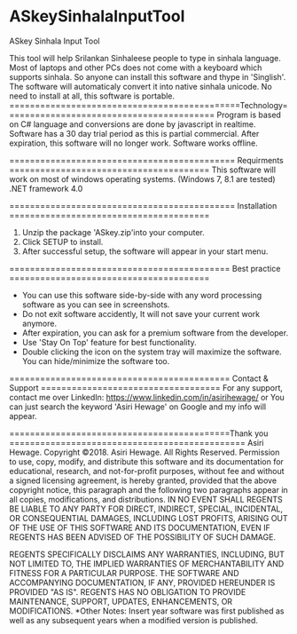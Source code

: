 # ASkeySinhalaInputTool
ASkey Sinhala Input Tool

This tool will help Srilankan Sinhaleese people to type in sinhala language. Most of laptops and other PCs does not come with a keyboard which supports sinhala. So anyone can install this software and thype in 'Singlish'. The software will automaticaly convert it into native sinhala unicode. 
No need to install at all, this software is portable.
=============================================Technology=========================================
Program is based on C# language and conversions are done by javascript in realtime.
Software has a 30 day trial period as this is partial commercial.
After expiration, this software will no longer work.
Software works offline.

============================================ Requirments =======================================
This software will work on most of windows operating systems. (Windows 7, 8.1 are tested)
.NET framework 4.0

============================================ Installation =======================================
1. Unzip the package 'ASkey.zip'into your computer.
2. Click SETUP to install.
3. After successful setup, the software will appear in your start menu.

=========================================== Best practice =======================================
* You can use this software side-by-side with any word processing software as you can see in screenshots.
* Do not exit software accidently, It will not save your current work anymore.
* After expiration, you can ask for a premium software from the developer.
* Use 'Stay On Top' feature for best functionality.
* Double clicking the icon on the system tray will maximize the software. You can hide/minimize the software too. 

=========================================== Contact & Support ===================================
For any support, contact me over LinkedIn: https://www.linkedin.com/in/asirihewage/
or
You can just search the keyword 'Asiri Hewage' on Google and my info will appear.

===========================================Thank you ==============================================
Asiri Hewage.
Copyright ©2018. Asiri Hewage. All Rights Reserved. Permission to use, copy, modify, and distribute this software and its documentation for educational, research, and not-for-profit purposes, without fee and without a signed licensing agreement, is hereby granted, provided that the above copyright notice, this paragraph and the following two paragraphs appear in all copies, modifications, and distributions.
IN NO EVENT SHALL REGENTS BE LIABLE TO ANY PARTY FOR DIRECT, INDIRECT, SPECIAL, INCIDENTAL, OR CONSEQUENTIAL DAMAGES, INCLUDING LOST PROFITS, ARISING OUT OF THE USE OF THIS SOFTWARE AND ITS DOCUMENTATION, EVEN IF REGENTS HAS BEEN ADVISED OF THE POSSIBILITY OF SUCH DAMAGE.

REGENTS SPECIFICALLY DISCLAIMS ANY WARRANTIES, INCLUDING, BUT NOT LIMITED TO, THE IMPLIED WARRANTIES OF MERCHANTABILITY AND FITNESS FOR A PARTICULAR PURPOSE. THE SOFTWARE AND ACCOMPANYING DOCUMENTATION, IF ANY, PROVIDED HEREUNDER IS PROVIDED "AS IS". REGENTS HAS NO OBLIGATION TO PROVIDE MAINTENANCE, SUPPORT, UPDATES, ENHANCEMENTS, OR MODIFICATIONS.
*Other Notes: Insert year software was first published as well as any subsequent years when a modified version is published.
